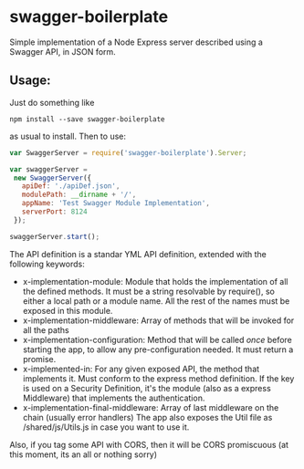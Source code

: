 # swagger-boilerplate
Simple implementation of a Node Express server described using a Swagger API, in JSON form.

## Usage:

Just do something like
```
npm install --save swagger-boilerplate

```

as usual to install. Then to use:

``` javascript
var SwaggerServer = require('swagger-boilerplate').Server;

var swaggerServer =
 new SwaggerServer({
   apiDef: './apiDef.json',
   modulePath: __dirname + '/',
   appName: 'Test Swagger Module Implementation',
   serverPort: 8124
 });

swaggerServer.start();

```

The API definition is a standar YML API definition, extended with the following keywords:

 * x-implementation-module: Module that holds the implementation of all the defined methods.
   It must be a string resolvable by require(), so either a local path or a module name. All the
   rest of the names must be exposed in this module.
 * x-implementation-middleware: Array of methods that will be invoked for all the paths
 * x-implementation-configuration: Method that will be called *once* before starting the app, to
   allow any pre-configuration needed. It must return a promise.
 * x-implemented-in: For any given exposed API, the method that implements it. Must conform to the
   express method definition. If the key is used on a Security Definition, it's the module (also
   as a express Middleware) that implements the authentication.
 * x-implementation-final-middleware: Array of last middleware on the chain (usually error handlers)
 The app also exposes the Util file as /shared/js/Utils.js in case you want to use it.

Also, if you tag some API with CORS, then it will be CORS promiscuous (at this moment, its an all
or nothing sorry)

